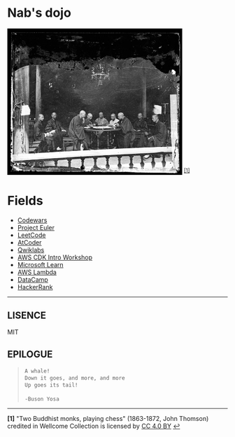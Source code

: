 # Nab's dojo
<img src=dojo.jpg width=400 /> <sup id="a1">[[1]](#f1)</sup>

# Fields
- [Codewars](https://codewars.com)
- [Project Euler](https://projecteuler.net)
- [LeetCode](https://leetcode.com)
- [AtCoder](https://atcoder.jp)
- [Qwiklabs](https://amazon-run.qwiklabs.com)
- [AWS CDK Intro Workshop](https://cdkworkshop.com)
- [Microsoft Learn](https://docs.microsoft.com/learn/)
- [AWS Lambda](https://aws.amazon.com/lambda/)
- [DataCamp](https://www.datacamp.com/)
- [HackerRank](https://www.hackerrank.com/)

---

## LISENCE
MIT

## EPILOGUE
>     A whale!
>     Down it goes, and more, and more
>     Up goes its tail!
>
>     -Buson Yosa

---

<b id="f1">[1]</b> "Two Buddhist monks, playing chess" (1863-1872, John Thomson) credited in Wellcome Collection is licensed by [CC 4.0 BY](https://creativecommons.org/licenses/by/4.0/) [↩](#a1)
